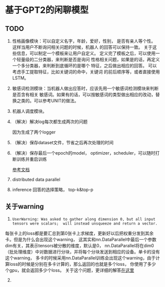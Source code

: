 # 基于GPT2的闲聊模型

## TODO
1. 性格画像模块：可以自定义名字，年龄，爱好，性别，
是否有亲人等个性。 这样当用户不断询问相关问题的时候，机器人
的回答可以保持一致。 关于这些信息，可以制定一个模板来让用户自定义。
定义完了模板之后，可以使用一个轻量级的二分类器，来判断是否是询问
性格相关问题，如果是的话，再定义一个多分类器，来判断到底循环的是哪个
特征，之后做出相应的回答。 可以考虑手工提取特征，比如关键词的命中，关键词
的前后顺序等，或者直接使用LSTM。

2. 敏感词检测模块：当机器人做出应答时，应该先用一个敏感词检测模块来判断是否含有相关
敏感词。如果有的话，可以按敏感词的类型做出相应的改动，替换之类的。可以参考UNIT的做法。

3. 机器人调度模块。

4. （解决）解决log每次都生成两次的问题

    因为生成了两个logger

5. （解决）保存dataset文件，节省之后再次处理的时间

6. （解决）保存最后一个epoch的model， optimizer，scheduler，可以随时打断训练并重启训练
    
    [参考文档](https://zhuanlan.zhihu.com/p/133250753)
7. distributed data parallel

8. inference 回答的选择策略， top-k&top-p


## 关于warning
1. ``UserWarning: Was asked to gather along dimension 0, but all input tensors were scalars; 
will instead unsqueeze and return a vector.``

每张卡上的loss都是要汇总到第0张卡上求梯度，更新好以后把权重分发到其余卡。但是为什么会出现这个warning，
这其实和nn.DataParallel中最后一个参数dim有关，其表示tensors被分散的维度，默认是0，
nn.DataParallel将在dim0（批处理维度）中对数据进行分块，并将每个分块发送到相应的设备。单卡的没有这个warning，
多卡的时候采用nn.DataParallel训练会出现这个warning，由于计算loss的时候是分别在多卡计算的，那么返回的也就是多个loss，
你使用了多少个gpu，就会返回多少个loss。
关于这个问题，更详细的解答[在这里](https://zhuanlan.zhihu.com/p/102697821)

2. 
